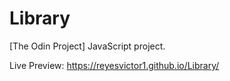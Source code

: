 # Library
[The Odin Project] JavaScript project.

Live Preview: https://reyesvictor1.github.io/Library/
